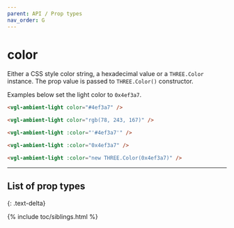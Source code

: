 ```yaml
---
parent: API / Prop types
nav_order: G
---
```


# color
Either a CSS style color string, a hexadecimal value or a `THREE.Color` instance.
The prop value is passed to `THREE.Color()` constructor.

Examples below set the light color to `0x4ef3a7`.

```html
<vgl-ambient-light color="#4ef3a7" />
```

```html
<vgl-ambient-light color="rgb(78, 243, 167)" />
```

```html
<vgl-ambient-light :color="'#4ef3a7'" />
```

```html
<vgl-ambient-light :color="0x4ef3a7" />
```

```html
<vgl-ambient-light :color="new THREE.Color(0x4ef3a7)" />
```

---

## List of prop types
{: .text-delta}

{% include toc/siblings.html %}
